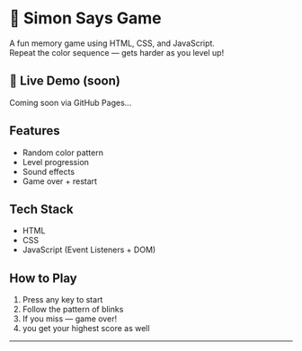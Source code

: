 # 🧠 Simon Says Game

A fun memory game using HTML, CSS, and JavaScript.  
Repeat the color sequence — gets harder as you level up!

## 🔗 Live Demo (soon)
Coming soon via GitHub Pages...

## Features
- Random color pattern
- Level progression
- Sound effects
- Game over + restart

## Tech Stack
- HTML
- CSS
- JavaScript (Event Listeners + DOM)

## How to Play
1. Press any key to start
2. Follow the pattern of blinks 
3. If you miss — game over!
4. you get your highest score as well
---
